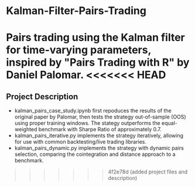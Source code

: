 # Kalman-Filter-Pairs-Trading
Pairs trading using the Kalman filter for time-varying parameters, inspired by "Pairs Trading with R" by Daniel Palomar.
<<<<<<< HEAD
=======

## Project Description
- kalman_pairs_case_study.ipynb first repoduces the results of the original paper by Palomar, then tests the strategy out-of-sample (OOS) using proper training windows. The stategy outperforms the equal-weighted benchmark with Sharpe Ratio of approximately 0.7. 
- kalman_pairs_iterative.py implements the strategy iteratively, allowing for use with common backtesting/live trading libraries. 
- kalman_pairs_dynamic.py implements the strategy with dynamic pairs selection, comparing the cointegration and distance approach to a benchmark.
>>>>>>> 4f2e78d (added project files and description)
